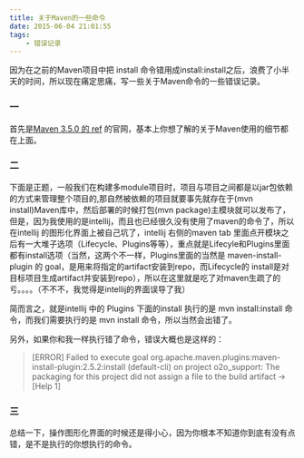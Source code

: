 ```yaml
---
title: 关于Maven的一些命令
date: 2015-06-04 21:01:55
tags: 
	- 错误记录
---
```


 因为在之前的Maven项目中把 install 命令错用成install:install之后，浪费了小半天的时间，所以现在痛定思痛，写一些关于Maven命令的一些错误记录。

### 一
 首先是[Maven 3.5.0 的 ref](http://maven.apache.org/components/ref/3.5.0/) 的官网，基本上你想了解的关于Maven使用的细节都在上面。
### 二
 下面是正题，一般我们在构建多module项目时，项目与项目之间都是以jar包依赖的方式来管理整个项目的,那自然被依赖的项目就要事先就存在于(mvn install)Maven库中，然后部署的时候打包(mvn package)主模块就可以发布了，但是，因为我使用的是intellij，而且也已经很久没有使用了maven的命令了，所以在intellij 的图形化界面上被自己坑了，intellij 右侧的maven tab 里面点开模块之后有一大堆子选项（Lifecycle、Plugins等等），重点就是Lifecyle和Plugins里面都有install选项（当然，这两个不一样，Plugins里面的当然是 maven-install-plugin 的 goal，是用来将指定的artifact安装到repo，而Lifecycle的 install是对目标项目生成artifact并安装到repo），所以在这里就是吃了对maven生疏了的亏。。。。（不不不，我觉得是intellij的界面误导了我）

 简而言之，就是intellij 中的 Plugins 下面的install 执行的是 mvn install:install 命令，而我们需要执行的是 mvn install 命令，所以当然会出错了。

 另外，如果你和我一样执行错了命令，错误大概也是这样的：
 >[ERROR] Failed to execute goal org.apache.maven.plugins:maven-install-plugin:2.5.2:install (default-cli) on project o2o_support: The packaging for this project did not assign a file to the build artifact -> [Help 1]

### 三
总结一下，操作图形化界面的时候还是得小心，因为你根本不知道你到底有没有点错，是不是执行的你想执行的命令。


